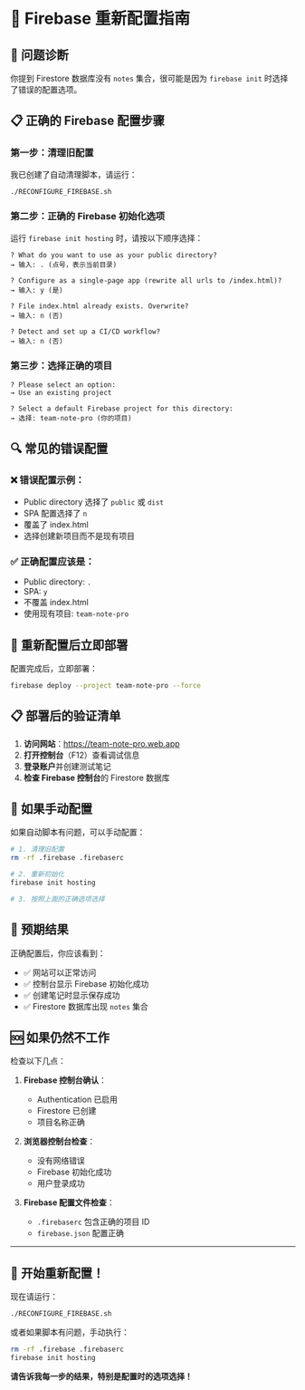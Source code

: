 # 🔧 Firebase 重新配置指南

## 🎯 **问题诊断**
你提到 Firestore 数据库没有 `notes` 集合，很可能是因为 `firebase init` 时选择了错误的配置选项。

## 📋 **正确的 Firebase 配置步骤**

### **第一步：清理旧配置**
我已创建了自动清理脚本，请运行：
```bash
./RECONFIGURE_FIREBASE.sh
```

### **第二步：正确的 Firebase 初始化选项**

运行 `firebase init hosting` 时，请按以下顺序选择：

```
? What do you want to use as your public directory?
→ 输入: . (点号，表示当前目录)

? Configure as a single-page app (rewrite all urls to /index.html)?
→ 输入: y (是)

? File index.html already exists. Overwrite?
→ 输入: n (否)

? Detect and set up a CI/CD workflow?
→ 输入: n (否)
```

### **第三步：选择正确的项目**
```
? Please select an option:
→ Use an existing project

? Select a default Firebase project for this directory:
→ 选择: team-note-pro (你的项目)
```

## 🔍 **常见的错误配置**

### ❌ **错误配置示例：**
- Public directory 选择了 `public` 或 `dist`
- SPA 配置选择了 `n`
- 覆盖了 index.html
- 选择创建新项目而不是现有项目

### ✅ **正确配置应该是：**
- Public directory: `.`
- SPA: `y`
- 不覆盖 index.html
- 使用现有项目: `team-note-pro`

## 🚀 **重新配置后立即部署**

配置完成后，立即部署：
```bash
firebase deploy --project team-note-pro --force
```

## 📋 **部署后的验证清单**

1. **访问网站**：https://team-note-pro.web.app
2. **打开控制台**（F12）查看调试信息
3. **登录账户**并创建测试笔记
4. **检查 Firebase 控制台**的 Firestore 数据库

## 🔧 **如果手动配置**

如果自动脚本有问题，可以手动配置：

```bash
# 1. 清理旧配置
rm -rf .firebase .firebaserc

# 2. 重新初始化
firebase init hosting

# 3. 按照上面的正确选项选择
```

## 🎯 **预期结果**

正确配置后，你应该看到：
- ✅ 网站可以正常访问
- ✅ 控制台显示 Firebase 初始化成功
- ✅ 创建笔记时显示保存成功
- ✅ Firestore 数据库出现 `notes` 集合

## 🆘 **如果仍然不工作**

检查以下几点：

1. **Firebase 控制台确认**：
   - Authentication 已启用
   - Firestore 已创建
   - 项目名称正确

2. **浏览器控制台检查**：
   - 没有网络错误
   - Firebase 初始化成功
   - 用户登录成功

3. **Firebase 配置文件检查**：
   - `.firebaserc` 包含正确的项目 ID
   - `firebase.json` 配置正确

---

## 🚀 **开始重新配置！**

现在请运行：
```bash
./RECONFIGURE_FIREBASE.sh
```

或者如果脚本有问题，手动执行：
```bash
rm -rf .firebase .firebaserc
firebase init hosting
```

**请告诉我每一步的结果，特别是配置时的选项选择！**